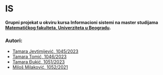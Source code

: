 # IS

**Grupni projekat u okviru kursa Informacioni sistemi na master studijama [Matematičkog fakulteta, Univerziteta u Beogradu](http://www.matf.bg.ac.rs/).**

### Autori:
- [Tamara Jevtimijević, 1045/2023](https://github.com/tamaricajev)
- [Tamara Tomić, 1046/2023](https://github.com/tamtam11)
- [Tamara Đukić, 1051/2023](https://github.com/TamaraDjukic)
- [Miloš Milaković, 1052/2021](https://github.com/Milak9)

